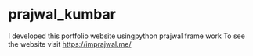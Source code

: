 # prajwal_kumbar
I developed this portfolio website usingpython prajwal frame work To see the website visit https://imprajwal.me/

